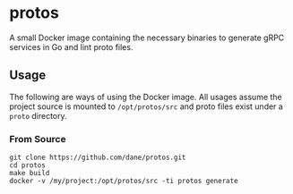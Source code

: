 # protos

A small Docker image containing the necessary binaries to generate gRPC services
in Go and lint proto files.

## Usage

The following are ways of using the Docker image. All usages assume the project
source is mounted to `/opt/protos/src` and proto files exist under a `proto`
directory.

### From Source

```
git clone https://github.com/dane/protos.git
cd protos
make build
docker -v /my/project:/opt/protos/src -ti protos generate
```
